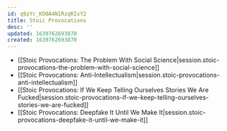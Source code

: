 ```yaml
---
id: q9zYc_KO0A4N1RzqRIxY2
title: Stoic Provocations
desc: ''
updated: 1639762693870
created: 1639762693870
---
```


- [[Stoic Provocations:  The Problem With Social Science|session.stoic-provocations-the-problem-with-social-science]]
- [[Stoic Provocations:  Anti-Intellectualism|session.stoic-provocations-anti-intellectualism]]
- [[Stoic Provocations:  If We Keep Telling Ourselves Stories We Are Fucked|session.stoic-provocations-if-we-keep-telling-ourselves-stories-we-are-fucked]]
- [[Stoic Provocations:  Deepfake It Until We Make It|session.stoic-provocations-deepfake-it-until-we-make-it]]
